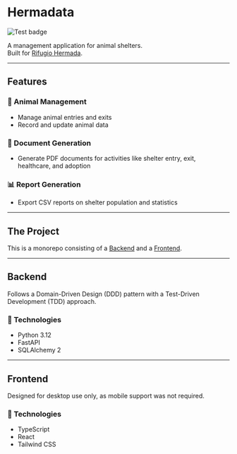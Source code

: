 # Hermadata

![Test badge](https://github.com/samu9/hermadata/actions/workflows/test.yml/badge.svg)

<!-- [![Coverage](https://samu9.github.io/hermadata/badges/coverage.svg)](https://github.com/samu9/hermadata/actions) -->

A management application for animal shelters.  
Built for [Rifugio Hermada](https://www.rifugiohermada.it/).

---

## Features

### 🐾 Animal Management

-   Manage animal entries and exits
-   Record and update animal data

### 📄 Document Generation

-   Generate PDF documents for activities like shelter entry, exit, healthcare, and adoption

### 📊 Report Generation

-   Export CSV reports on shelter population and statistics

---

## The Project

This is a monorepo consisting of a [Backend](#backend) and a [Frontend](#frontend).

---

## Backend

Follows a Domain-Driven Design (DDD) pattern with a Test-Driven Development (TDD) approach.

### 🔧 Technologies

-   Python 3.12
-   FastAPI
-   SQLAlchemy 2

---

## Frontend

Designed for desktop use only, as mobile support was not required.

### 🔧 Technologies

-   TypeScript
-   React
-   Tailwind CSS
